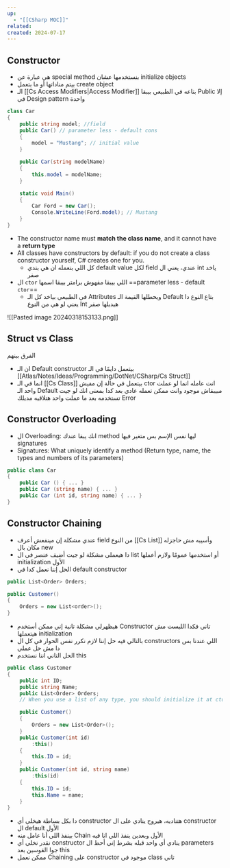 ```yaml
---
up:
  - "[[CSharp MOC]]"
related: 
created: 2024-07-17
---
```

## Constructor

- هي عبارة عن special method بنستخدمها عشان initialize objects
- بيتم مناداتها أو ما بتعمل create object
- الـ [[Cs Access Modifiers|Access Modifier]] بتاعه في الطبيعي بيبقا Public إلا في Design pattern واحدة 

```cs
class Car
{
	public string model; //field
	public Car() // parameter less - default cons
	{
		model = "Mustang"; // initial value
	}

	public Car(string modelName)
	{
	    this.model = modelName;
	}

	static void Main()
	{
		Car Ford = new Car();
		Console.WriteLine(Ford.model); // Mustang
	}
}
```
- The constructor name must **match the class name**, and it cannot have a **return type**
- All classes have constructors by default: if you do not create a class constructor yourself, C# creates one for you.
	- كل اللي بتعمله ان هي بتدي default value لكل field عندي، يعني ال int ياخد صفر
- ال `ctor` اللي بيبقا مفهوش برامتر بيبقا اسمها ==parameter less - default `ctor`==
	- في الطبيعي بياخد كل الـ Attributes ويحطلها القيمة الـ Default بتاع النوع دا
	  يعني لو هي من النوع Int هيديلها صفر

![[Pasted image 20240318153133.png]]

## Struct vs Class
 الفرق بينهم 
 - ان الـ Default constructor بيتعمل دايمًا في الـ [[Atlas/Notes/Ideas/Programming/DotNet/CSharp/Cs Struct]]
 - انما في الـ [[Cs Class]] بيتعمل في حالة إن مفيش ctor انت عامله انما لو عملت واحد الـ Default مبيبقاش موجود وانت ممكن تعمله عادي بعد كدا
   بمعنى انك لو جيت تستخدمه بعد ما عملت واحد هتلاقيه مديلك Error
## Constructor Overloading
- ال Overloading: انك يبقا عندك method ليها نفس الإسم بس متغير فيها signatures
- Signatures: What uniquely identify a method (Return type, name, the types and numbers of its parameters)

```cs
public class Car 
{
	public Car () { ... }
	public Car (string name) { ... }
	public Car (int id, string name) { ... }
}
```

## Constructor Chaining
- عندي مشكلة إن مينفعش أعرف field من النوع [[Cs List]] وأسيبه مش حاجزله مكان بال new
- دا هيعملي مشكلة لو جيت أضيف عنصر في ال list أو استخدمها عمومًا ولازم أعملها initialization الأول
- الحل إننا نعمل كدا في default constructor
```cs
public List<Order> Orders;

public Customer()
{
	Orders = new List<order>();
}
```

- هيظهرلي مشكلة تانية إني ممكن أستخدم Constructor تاني فكدا الليست مش هيتعملها initialization
- بالتالي فيه حل إننا لازم نكرر نفس الحوار في كل ال constructors اللي عندنا بس دا مش حل عملي
- الحل التاني اننا نستخدم this

```cs
public class Customer
{
    public int ID;
    public string Name;
    public List<Order> Orders;
    // When you use a list of any type, you should initialize it at ctor

    public Customer()
    {
        Orders = new List<Order>();
    }
    public Customer(int id)
        :this()
    {
        this.ID = id;
    }
    public Customer(int id, string name)
        :this(id)
    {
        this.ID = id;
        this.Name = name;
    }
}
```

- دا بكل بساطة هيخلي أي constructor هتناديه، هيروح ينادي على ال constructor ال default الأول
- بينفذ اللي أنا عامل منه Chain الأول وبعدين ينفذ اللي انا فيه
- نقدر نخلي أي constructor ينادي أي واحد قبله بشرط إني أحط ال parameters جوا القوسين بعد this
- ممكن نعمل Chaining على constructor موجود في class تاني